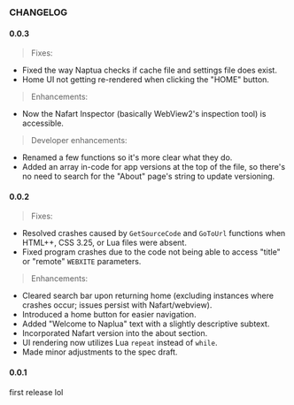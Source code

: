 ### CHANGELOG

#### 0.0.3

> Fixes:
- Fixed the way Naptua checks if cache file and settings file does exist.
- Home UI not getting re-rendered when clicking the "HOME" button.

> Enhancements:
- Now the Nafart Inspector (basically WebView2's inspection tool) is accessible.

> Developer enhancements:
- Renamed a few functions so it's more clear what they do.
- Added an array in-code for app versions at the top of the file, so there's no need to search for the "About" page's string to update versioning.

#### 0.0.2

> Fixes:
- Resolved crashes caused by `GetSourceCode` and `GoToUrl` functions when HTML++, CSS 3.25, or Lua files were absent.
- Fixed program crashes due to the code not being able to access "title" or "remote" `WEBXITE` parameters.

> Enhancements:
- Cleared search bar upon returning home (excluding instances where crashes occur; issues persist with Nafart/webview).
- Introduced a home button for easier navigation.
- Added "Welcome to Naplua" text with a slightly descriptive subtext.
- Incorporated Nafart version into the about section.
- UI rendering now utilizes Lua `repeat` instead of `while`.
- Made minor adjustments to the spec draft.

#### 0.0.1

first release lol
